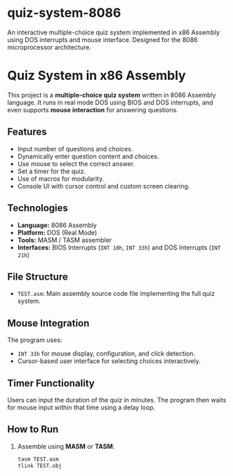 # quiz-system-8086
An interactive multiple-choice quiz system implemented in x86 Assembly using DOS interrupts and mouse interface. Designed for the 8086 microprocessor architecture.
# Quiz System in x86 Assembly

This project is a **multiple-choice quiz system** written in 8086 Assembly language. It runs in real mode DOS using BIOS and DOS interrupts, and even supports **mouse interaction** for answering questions.

##  Features

- Input number of questions and choices.
- Dynamically enter question content and choices.
- Use mouse to select the correct answer.
- Set a timer for the quiz.
- Use of macros for modularity.
- Console UI with cursor control and custom screen clearing.

##  Technologies

- **Language:** 8086 Assembly
- **Platform:** DOS (Real Mode)
- **Tools:** MASM / TASM assembler
- **Interfaces:** BIOS Interrupts (`INT 10h`, `INT 33h`) and DOS Interrupts (`INT 21h`)

##  File Structure

- `TEST.asm`: Main assembly source code file implementing the full quiz system.

##  Mouse Integration

The program uses:
- `INT 33h` for mouse display, configuration, and click detection.
- Cursor-based user interface for selecting choices interactively.

##  Timer Functionality

Users can input the duration of the quiz in minutes. The program then waits for mouse input within that time using a delay loop.

##  How to Run

1. Assemble using **MASM** or **TASM**:
   ```bash
   tasm TEST.asm
   tlink TEST.obj
